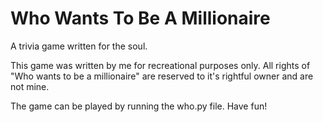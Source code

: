 # Who Wants To Be A Millionaire
A trivia game written for the soul.

This game was written by me for recreational purposes only.
All rights of "Who wants to be a millionaire" are reserved to it's rightful owner and are not mine.

The game can be played by running the who.py file.
Have fun!
